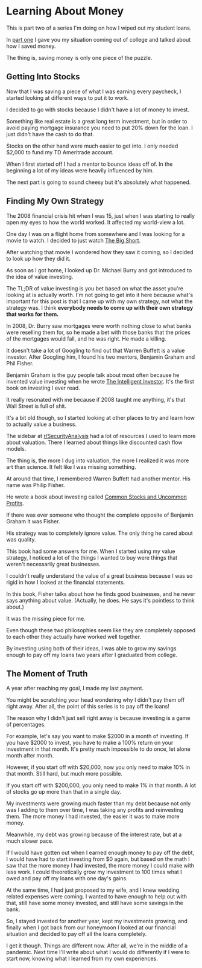 # Learning About Money

This is part two of a series I'm doing on how I wiped out my student loans.

In [part one](how-i-payed-off-my-student-loans.html) I gave you my situation coming out of college and talked about how I saved money.

The thing is, saving money is only one piece of the puzzle.

## Getting Into Stocks

Now that I was saving a piece of what I was earning every paycheck, I started looking at different ways to put it to work.

I decided to go with stocks because I didn't have a lot of money to invest.

Something like real estate is a great long term investment, but in order to avoid paying mortgage insurance you need to put 20% down for the loan. I just didn't have the cash to do that.

Stocks on the other hand were much easier to get into. I only needed $2,000 to fund my TD Ameritrade account.

When I first started off I had a mentor to bounce ideas off of. In the beginning a lot of my ideas were heavily influenced by him.

The next part is going to sound cheesy but it's absolutely what happened.

## Finding My Own Strategy

The 2008 financial crisis hit when I was 15, just when I was starting to really open my eyes to how the world worked. It affected my world-view a lot.

One day I was on a flight home from somewhere and I was looking for a movie to watch. I decided to just watch [The Big Short](https://en.wikipedia.org/wiki/The_Big_Short_(film)).

After watching that movie I wondered how they saw it coming, so I decided to look up how they did it.

As soon as I got home, I looked up Dr. Michael Burry and got introduced to the idea of value investing.

The TL;DR of value investing is you bet based on what the asset you're looking at is actually worth. I'm not going to get into it here because what's important for this post is that I came up with my own strategy, not what the strategy was. I think **everybody needs to come up with their own strategy that works for them.**

In 2008, Dr. Burry saw mortgages were worth nothing close to what banks were reselling them for, so he made a bet with those banks that the prices of the mortgages would fall, and he was right. He made a killing.

It doesn't take a lot of Googling to find out that Warren Buffett is a value investor. After Googling him, I found his two mentors, Benjamin Graham and Phil Fisher.

Benjamin Graham is the guy people talk about most often because he invented value investing when he wrote [The Intelligent Investor](https://www.amazon.com/Intelligent-Investor-Collins-Business-Essentials-ebook/dp/B000FC12C8). It's the first book on investing I ever read.

It really resonated with me because if 2008 taught me anything, it's that Wall Street is full of shit.

It's a bit old though, so I started looking at other places to try and learn how to actually value a business.

The sidebar at [r/SecurityAnalysis](https://www.reddit.com/r/SecurityAnalysis/) had a lot of resources I used to learn more about valuation. There I learned about things like discounted cash flow models.

The thing is, the more I dug into valuation, the more I realized it was more art than science. It felt like I was missing something.

At around that time, I remembered Warren Buffett had another mentor. His name was Philip Fisher.

He wrote a book about investing called [Common Stocks and Uncommon Profits](https://www.amazon.com/Uncommon-Profits-Writings-Investment-Classics-ebook/dp/B00XCC5Y0O/ref=sr_1_1?dchild=1&keywords=common+stocks+and+uncommon+profits&qid=1586820012&s=digital-text&sr=1-1).

If there was ever someone who thought the complete opposite of Benjamin Graham it was Fisher.

His strategy was to completely ignore value. The only thing he cared about was quality.

This book had some answers for me. When I started using my value strategy, I noticed a lot of the things I wanted to buy were things that weren't necessarily great businesses.

I couldn't really understand the value of a great business because I was so rigid in how I looked at the financial statements.

In this book, Fisher talks about how he finds good businesses, and he never says anything about value. (Actually, he does. He says it's pointless to think about.)

It was the missing piece for me.

Even though these two philosophies seem like they are completely opposed to each other they actually have worked well together.

By investing using both of their ideas, I was able to grow my savings enough to pay off my loans two years after I graduated from college.

## The Moment of Truth

A year after reaching my goal, I made my last payment.

You might be scratching your head wondering why I didn't pay them off right away. After all, the point of this series is to pay off the loans!

The reason why I didn't just sell right away is because investing is a game of percentages.

For example, let's say you want to make $2000 in a month of investing. If you have $2000 to invest, you have to make a 100% return on your investment in that month. It's pretty much impossible to do once, let alone month after month.

However, if you start off with $20,000, now you only need to make 10% in that month. Still hard, but much more possible.

If you start off with $200,000, you only need to make 1% in that month. A lot of stocks go up more than that in a single day.

My investments were growing much faster than my debt because not only was I adding to them over time, I was taking any profits and reinvesting them. The more money I had invested, the easier it was to make more money.

Meanwhile, my debt was growing because of the interest rate, but at a much slower pace.

If I would have gotten out when I earned enough money to pay off the debt, I would have had to start investing from $0 again, but based on the math I saw that the more money I had invested, the more money I could make with less work. I could theoretically grow my investment to 100 times what I owed and pay off my loans with one day's gains.

At the same time, I had just proposed to my wife, and I knew wedding related expenses were coming. I wanted to have enough to help out with that, still have some money invested, and still have some savings in the bank.

So, I stayed invested for another year, kept my investments growing, and finally when I got back from our honeymoon I looked at our financial situation and decided to pay off all the loans completely.

I get it though. Things are different now. After all, we're in the middle of a pandemic. Next time I'll write about what I would do differently if I were to start now, knowing what I learned from my own experiences.
